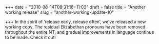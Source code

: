 +++
date = "2010-08-14T08:31:16+11:00"
draft = false
title = "Another working release"
slug = "another-working-update-10"

+++
In the spirit of ‘release early, release often’, we’ve released a new working copy. The residual Elizabethan pronouns have been removed throughout the entire NT, and gradual improvements in language continue to be made. Check it out!
